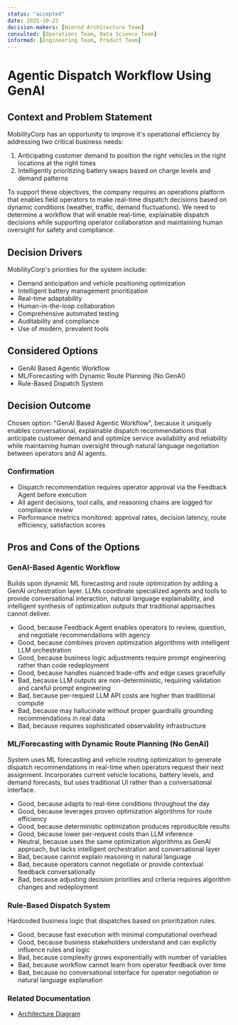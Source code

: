 ```yaml
---
status: "accepted"
date: 2025-10-22
decision-makers: [Nimrod Architecture Team]
consulted: [Operations Team, Data Science Team]
informed: [Engineering Team, Product Team]
---
```


# Agentic Dispatch Workflow Using GenAI

## Context and Problem Statement

MobilityCorp has an opportunity to improve it's operational efficiency by addressing two critical business needs:

1. Anticipating customer demand to position the right vehicles in the right locations at the right times
2. Intelligently prioritizing battery swaps based on charge levels and demand patterns

To support these objectives, the company requires an operations platform that enables field operators to make real-time dispatch decisions based on dynamic conditions (weather, traffic, demand fluctuations). We need to determine a workflow that will enable real-time, explainable dispatch decisions while supporting operator collaboration and maintaining human oversight for safety and compliance.

## Decision Drivers

MobilityCorp's priorities for the system include:

- Demand anticipation and vehicle positioning optimization
- Intelligent battery management prioritization
- Real-time adaptability
- Human-in-the-loop collaboration
- Comprehensive automated testing
- Auditability and compliance
- Use of modern, prevalent tools

## Considered Options

- GenAI Based Agentic Workflow
- ML/Forecasting with Dynamic Route Planning (No GenAI)
- Rule-Based Dispatch System

## Decision Outcome

Chosen option: "GenAI Based Agentic Workflow", because it uniquely enables conversational, explainable dispatch recommendations that anticipate customer demand and optimize service availability and reliability while maintaining human oversight through natural language negotiation between operators and AI agents.

### Confirmation

- Dispatch recommendation requires operator approval via the Feedback Agent before execution
- All agent decisions, tool calls, and reasoning chains are logged for compliance review
- Performance metrics monitored: approval rates, decision latency, route efficiency, satisfaction scores

## Pros and Cons of the Options

### GenAI-Based Agentic Workflow

Builds upon dynamic ML forecasting and route optimization by adding a GenAI orchestration layer. LLMs coordinate specialized agents and tools to provide conversational interaction, natural language explainability, and intelligent synthesis of optimization outputs that traditional approaches cannot deliver.

- Good, because Feedback Agent enables operators to review, question, and negotiate recommendations with agency
- Good, because combines proven optimization algorithms with intelligent LLM orchestration
- Good, because business logic adjustments require prompt engineering rather than code redeployment
- Good, because handles nuanced trade-offs and edge cases gracefully
- Bad, because LLM outputs are non-deterministic, requiring validation and careful prompt engineering
- Bad, because per-request LLM API costs are higher than traditional compute
- Bad, because may hallucinate without proper guardrails grounding recommendations in real data
- Bad, because requires sophisticated observability infrastructure

### ML/Forecasting with Dynamic Route Planning (No GenAI)

System uses ML forecasting and vehicle routing optimization to generate dispatch recommendations in real-time when operators request their next assignment. Incorporates current vehicle locations, battery levels, and demand forecasts, but uses traditional UI rather than a conversational interface.

- Good, because adapts to real-time conditions throughout the day
- Good, because leverages proven optimization algorithms for route efficiency
- Good, because deterministic optimization produces reproducible results
- Good, because lower per-request costs than LLM inference
- Neutral, because uses the same optimization algorithms as GenAI approach, but lacks intelligent orchestration and conversational layer
- Bad, because cannot explain reasoning in natural language
- Bad, because operators cannot negotiate or provide contextual feedback conversationally
- Bad, because adjusting decision priorities and criteria requires algorithm changes and redeployment

### Rule-Based Dispatch System

Hardcoded business logic that dispatches based on prioritization rules.

- Good, because fast execution with minimal computational overhead
- Good, because business stakeholders understand and can explictly influence rules and logic
- Bad, because complexity grows exponentially with number of variables
- Bad, because workflow cannot learn from operator feedback over time
- Bad, because no conversational interface for operator negotiation or natural language explanation

### Related Documentation

- [Architecture Diagram](images/c3-dispatch-agent.png)
